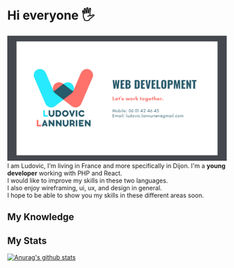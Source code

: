 # Hi everyone  &#128400;
![My picture](https://github.com/ludovic-lannurien/ludovic-lannurien/blob/master/my-banner.png)
I am Ludovic, I'm living in France and more specifically in Dijon. I'm a **young developer** working with PHP and React. 
<br>I would like to improve my skills in these two languages.<br>
I also enjoy wireframing, ui, ux, and design in general.<br>
I hope to be able to show you my skills in these different areas soon.

## My Knowledge

## My Stats
[![Anurag's github stats](https://github-readme-stats.vercel.app/api?username=ludovic-lannurien)](https://github.com/anuraghazra/github-readme-stats)

